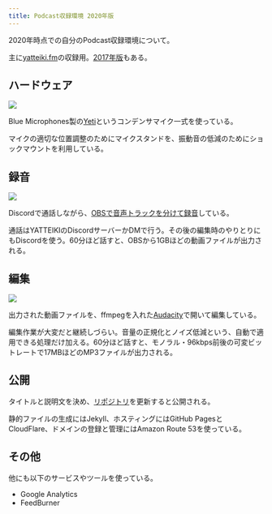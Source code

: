 ```yaml
---
title: Podcast収録環境 2020年版
---
```


2020年時点での自分のPodcast収録環境について。

主に[yatteiki.fm](https://yatteiki.fm/)の収録用。[2017年版](/articles/2017-05-25-podcast-setup-2017)もある。

## ハードウェア

![](/images/2020-10-20-podcast-setup-2020-hardware.jpg)

Blue Microphones製の[Yeti](https://www.amazon.co.jp/dp/B0822PDJK5)というコンデンサマイク一式を使っている。

マイクの適切な位置調整のためにマイクスタンドを、振動音の低減のためにショックマウントを利用している。

## 録音

![](/images/2020-10-20-podcast-setup-2020-discord.png)

Discordで通話しながら、[OBSで音声トラックを分けて録音](/articles/2020-10-19-podcast)している。

通話はYATTEIKIのDiscordサーバーかDMで行う。その後の編集時のやりとりにもDiscordを使う。60分ほど話すと、OBSから1GBほどの動画ファイルが出力される。

## 編集

![](/images/2020-10-20-podcast-setup-2020-audacity.png)

出力された動画ファイルを、ffmpegを入れた[Audacity](https://www.audacityteam.org/)で開いて編集している。

編集作業が大変だと継続しづらい。音量の正規化とノイズ低減という、自動で適用できる処理だけ加える。60分ほど話すと、モノラル・96kbps前後の可変ビットレートで17MBほどのMP3ファイルが出力される。

## 公開

タイトルと説明文を決め、[リポジトリ](https://github.com/yatteikifm/yatteikifm.github.io)を更新すると公開される。

静的ファイルの生成にはJekyll、ホスティングにはGitHub PagesとCloudFlare、ドメインの登録と管理にはAmazon Route 53を使っている。

## その他

他にも以下のサービスやツールを使っている。

- Google Analytics
- FeedBurner

